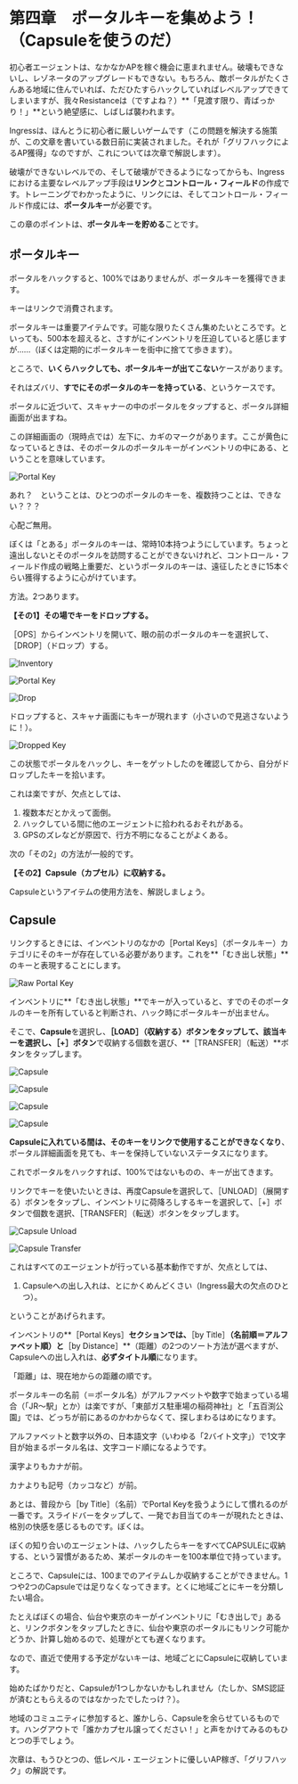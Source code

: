 # 第四章　ポータルキーを集めよう！（Capsuleを使うのだ）
初心者エージェントは、なかなかAPを稼ぐ機会に恵まれません。破壊もできないし、レゾネータのアップグレードもできない。もちろん、敵ポータルがたくさんある地域に住んでいれば、ただひたすらハックしていればレベルアップできてしまいますが、我々Resistanceは（ですよね？）**「見渡す限り、青ばっかり！」**という絶望感に、しばしば襲われます。

Ingressは、ほんとうに初心者に厳しいゲームです（この問題を解決する施策が、この文章を書いている数日前に実装されました。それが「グリフハックによるAP獲得」なのですが、これについては次章で解説します）。

破壊ができないレベルでの、そして破壊ができるようになってからも、Ingressにおける主要なレベルアップ手段は**リンク**と**コントロール・フィールド**の作成です。トレーニングでわかったように、リンクには、そしてコントロール・フィールド作成には、**ポータルキー**が必要です。

この章のポイントは、**ポータルキーを貯める**ことです。

## ポータルキー
ポータルをハックすると、100%ではありませんが、ポータルキーを獲得できます。

キーはリンクで消費されます。

ポータルキーは重要アイテムです。可能な限りたくさん集めたいところです。といっても、500本を超えると、さすがにインベントリを圧迫していると感じますが……（ぼくは定期的にポータルキーを街中に捨てて歩きます）。

ところで、**いくらハックしても、ポータルキーが出てこない**ケースがあります。

それはズバリ、**すでにそのポータルのキーを持っている**、というケースです。

ポータルに近づいて、スキャナーの中のポータルをタップすると、ポータル詳細画面が出ますね。

この詳細画面の（現時点では）左下に、カギのマークがあります。ここが黄色になっているときは、そのポータルのポータルキーがインベントリの中にある、ということを意味しています。

![Portal Key](assets/portalkey01.png)

あれ？　ということは、ひとつのポータルのキーを、複数持つことは、できない？？？

心配ご無用。

ぼくは「とある」ポータルのキーは、常時10本持つようにしています。ちょっと遠出しないとそのポータルを訪問することができないけれど、コントロール・フィールド作成の戦略上重要だ、というポータルのキーは、遠征したときに15本ぐらい獲得するように心がけています。

方法。2つあります。

**【その1】その場でキーをドロップする。**

［OPS］からインベントリを開いて、眼の前のポータルのキーを選択して、［DROP］（ドロップ）する。

![Inventory](assets/portalkey02.png)

![Portal Key](assets/portalkey03.png)

![Drop](assets/portalkey04.png)

ドロップすると、スキャナ画面にもキーが現れます（小さいので見逃さないように！）。

![Dropped Key](assets/portalkey05.png)

この状態でポータルをハックし、キーをゲットしたのを確認してから、自分がドロップしたキーを拾います。

これは楽ですが、欠点としては、

1. 複数本だとかえって面倒。
2. ハックしている間に他のエージェントに拾われるおそれがある。
3. GPSのズレなどが原因で、行方不明になることがよくある。

次の「その2」の方法が一般的です。

**【その2】Capsule（カプセル）に収納する。**

Capsuleというアイテムの使用方法を、解説しましょう。

## Capsule
リンクするときには、インベントリのなかの［Portal Keys］（ポータルキー）カテゴリにそのキーが存在している必要があります。これを**「むき出し状態」**のキーと表現することにします。

![Raw Portal Key](assets/portalkey06.png)

インベントリに**「むき出し状態」**でキーが入っていると、すでのそのポータルのキーを所有していると判断され、ハック時にポータルキーが出ません。

そこで、**Capsule**を選択し、**［LOAD］（収納する）**ボタンをタップして、該当キーを選択し、**［+］ボタン**で収納する個数を選び、**［TRANSFER］（転送）**ボタンをタップします。

![Capsule ](assets/capsule01.png)

![Capsule ](assets/capsule02.png)

![Capsule ](assets/capsule03.png)

![Capsule ](assets/capsule04.png)

**Capsuleに入れている間は、そのキーをリンクで使用することができなくなり**、ポータル詳細画面を見ても、キーを保持していないステータスになります。

これでポータルをハックすれば、100%ではないものの、キーが出てきます。

リンクでキーを使いたいときは、再度Capsuleを選択して、［UNLOAD］（展開する）ボタンをタップし、インベントリに荷降ろしするキーを選択して、［+］ボタンで個数を選択、［TRANSFER］（転送）ボタンをタップします。

![Capsule Unload](assets/capsule05.png)

![Capsule Transfer](assets/capsule06.png)

これはすべてのエージェントが行っている基本動作ですが、欠点としては、

1. Capsuleへの出し入れは、とにかくめんどくさい（Ingress最大の欠点のひとつ）。

ということがあげられます。

インベントリの**［Portal Keys］**セクションでは、**［by Title］**（名前順＝アルファベット順）と**［by Distance］**（距離）の2つのソート方法が選べますが、Capsuleへの出し入れは、**必ずタイトル順**になります。

「距離」は、現在地からの距離の順です。

ポータルキーの名前（＝ポータル名）がアルファベットや数字で始まっている場合（「JR～駅」とか）は楽ですが、「東部ガス駐車場の稲荷神社」と「五百渕公園」では、どっちが前にあるのかわからなくて、探しまわるはめになります。

アルファベットと数字以外の、日本語文字（いわゆる「2バイト文字」）で1文字目が始まるポータル名は、文字コード順になるようです。

漢字よりもカナが前。

カナよりも記号（カッコなど）が前。

あとは、普段から［by Title］（名前）でPortal Keyを扱うようにして慣れるのが一番です。スライドバーをタップして、一発でお目当てのキーが現れたときは、格別の快感を感じるものです。ぼくは。

ぼくの知り合いのエージェントは、ハックしたらキーをすべてCAPSULEに収納する、という習慣があるため、某ポータルのキーを100本単位で持っています。

ところで、Capsuleには、100までのアイテムしか収納することができません。1つや2つのCapsuleでは足りなくなってきます。とくに地域ごとにキーを分類したい場合。

たとえばぼくの場合、仙台や東京のキーがインベントリに「むき出しで」あると、リンクボタンをタップしたときに、仙台や東京のポータルにもリンク可能かどうか、計算し始めるので、処理がとても遅くなります。

なので、直近で使用する予定がないキーは、地域ごとにCapsuleに収納しています。

始めたばかりだと、Capsuleが1つしかないかもしれません（たしか、SMS認証が済むともらえるのではなかったでしたっけ？）。

地域のコミュニティに参加すると、誰かしら、Capsuleを余らせているものです。ハングアウトで「誰かカプセル譲ってください！」と声をかけてみるのもひとつの手でしょう。

次章は、もうひとつの、低レベル・エージェントに優しいAP稼ぎ、「グリフハック」の解説です。